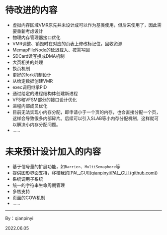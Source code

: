 # 待改进的内容

* 虚拟内存区域VMR原先并未设计成可以作为基类使用，但后来使用了，因此需要重新考虑设计
* 物理内存管理器接口优化
* VMR调整、销毁时在对应的页表上修改标记位，回收资源
* MemapFileNode的延迟载入、按需写回
* SDCard读写换成DMA机制
* 大页相关的处理
* 换页机制
* 更好的fork机制设计
* 从给定数据创建VMR
* exec调用继承PID
* 通过给定的进程结构体创建新进程
* VFS和VFSM部分的接口设计优化
* 进程内部成员优化
* 目前无法实现小内存分配，即申请小于一个页的内存，也会直接分配一个页，这样会导致很多内部碎片。后续可以引入SLAB等小内存分配机制，这样就可以解决小内存分配问题。
* ……



# 未来预计设计加入的内容

* 基于信号量的扩展功能，如`Barrier`、`MultiSemaphore`等
* 提供图形界面支持，移植我的[PAL_GUI]([qianpinyi/PAL_GUI (github.com)](https://github.com/qianpinyi/PAL_GUI))
* 系统调用子系统
* 统一的字符串生命周期管理
* 多核支持
* 页面的COW机制
* ……



--------------------

By：qianpinyi

2022.06.05